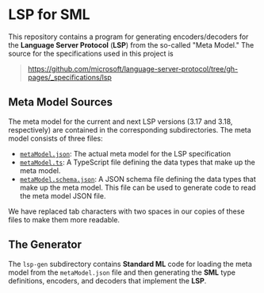 # LSP for SML

This repository contains a program for generating encoders/decoders for
the **Language Server Protocol** (**LSP**) from the so-called "Meta Model."
The source for the specifications used in this project is

> https://github.com/microsoft/language-server-protocol/tree/gh-pages/_specifications/lsp

## Meta Model Sources

The meta model for the current and next LSP versions (3.17 and 3.18,
respectively) are contained in the corresponding subdirectories.
The meta model consists of three files:

* [`metaModel.json`](https://microsoft.github.io/language-server-protocol/specifications/lsp/3.17/metaModel/metaModel.json):
  The actual meta model for the LSP specification
* [`metaModel.ts`](https://microsoft.github.io/language-server-protocol/specifications/lsp/3.17/metaModel/metaModel.ts):
  A TypeScript file defining the data types that make up the meta model.
* [`metaModel.schema.json`](https://microsoft.github.io/language-server-protocol/specifications/lsp/3.17/metaModel/metaModel.schema.json):
  A JSON schema file defining the data types that make up the meta model.
  This file can be used to generate code to read the meta model JSON file.

We have replaced tab characters with two spaces in our copies of these files to make
them more readable.

## The Generator

The `lsp-gen` subdirectory contains **Standard ML** code for loading the meta model
from the `metaModel.json` file and then generating the **SML** type definitions,
encoders, and decoders that implement the **LSP**.
